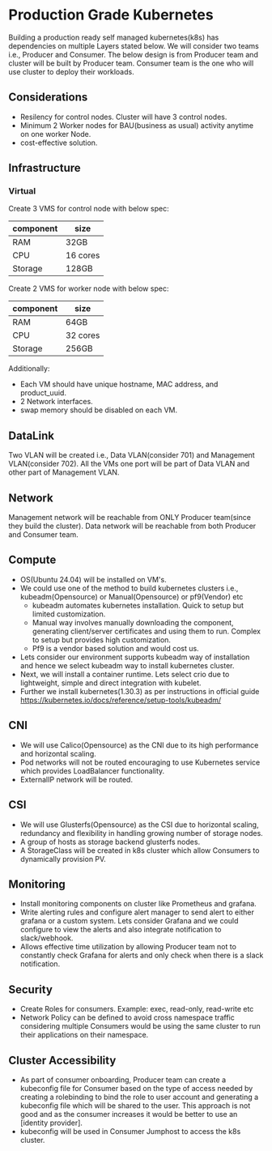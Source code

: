 # Production Grade Kubernetes

Building a production ready self managed kubernetes(k8s) has dependencies on multiple Layers stated below. We will consider two teams i.e., Producer and Consumer. The below design is from Producer team and cluster will be built by Producer team. Consumer team is the one who will use cluster to deploy their workloads.

## Considerations

- Resilency for control nodes. Cluster will have 3 control nodes.
- Minimum 2 Worker nodes for BAU(business as usual) activity anytime on one worker Node.
- cost-effective solution.

## Infrastructure

### Virtual

Create 3 VMS for control node with below spec:

| component | size |
| ------ | ------ |
| RAM | 32GB |
| CPU | 16 cores |
| Storage | 128GB |

Create 2 VMS for worker node with below spec:

| component | size |
| ------ | ------ |
| RAM | 64GB |
| CPU | 32 cores |
| Storage | 256GB |

Additionally:
- Each VM should have unique hostname, MAC address, and product_uuid.
- 2 Network interfaces.
- swap memory should be disabled on each VM.

## DataLink

Two VLAN will be created i.e., Data VLAN(consider 701) and Management VLAN(consider 702). All the VMs one port will be part of Data VLAN and other part of Management VLAN.

## Network

Management network will be reachable from ONLY Producer team(since they build the cluster).
Data network will be reachable from both Producer and Consumer team.

## Compute

- OS(Ubuntu 24.04) will be installed on VM's.
- We could use one of the method to build kubernetes clusters i.e., kubeadm(Opensource) or Manual(Opensource) or pf9(Vendor) etc
  - kubeadm automates kubernetes installation. Quick to setup but limited customization.
  - Manual way involves manually downloading the component, generating client/server certificates and using them to run. Complex to setup but provides high customization.
  - Pf9 is a vendor based solution and would cost us.
- Lets consider our environment supports kubeadm way of installation and hence we select kubeadm way to install kubernetes cluster.
- Next, we will install a container runtime. Lets select crio due to lightweight, simple and direct integration with kubelet. 
- Further we install kubernetes(1.30.3) as per instructions in official guide https://kubernetes.io/docs/reference/setup-tools/kubeadm/

## CNI

- We will use Calico(Opensource) as the CNI due to its high performance and horizontal scaling.
- Pod networks will not be routed encouraging to use Kubernetes service which provides LoadBalancer functionality.
- ExternalIP network will be routed. 

## CSI

- We will use Glusterfs(Opensource) as the CSI due to horizontal scaling, redundancy and flexibility in handling growing number of storage nodes.
- A group of hosts as storage backend glusterfs nodes.
- A StorageClass will be created in k8s cluster which allow Consumers to dynamically provision PV.

## Monitoring

- Install monitoring components on cluster like Prometheus and grafana. 
- Write alerting rules and configure alert manager to send alert to either grafana or a custom system. Lets consider Grafana and we could configure to view the alerts and also integrate notification to slack/webhook.
- Allows effective time utilization by allowing Producer team not to constantly check Grafana for alerts and only check when there is a slack notification. 

## Security

- Create Roles for consumers. Example: exec, read-only, read-write etc
- Network Policy can be defined to avoid cross namespace traffic considering multiple Consumers would be using the same cluster to run their applications on their namespace.

## Cluster Accessibility

- As part of consumer onboarding, Producer team can create a kubeconfig file for Consumer based on the type of access needed by creating a rolebinding to bind the role to user account and generating a kubeconfig file which will be shared to the user. This approach is not good and as the consumer increases it would be better to use an [identity provider].
- kubeconfig will be used in Consumer Jumphost to access the k8s cluster.

